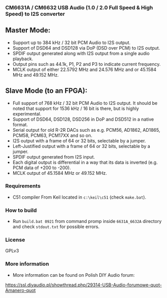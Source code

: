 ### CM6631A / CM6632 USB Audio (1.0 / 2.0 Full Speed & High Speed) to I2S converter

## Master Mode:
* Support up to 384 kHz / 32 bit PCM Audio to I2S output.
* Support of DSD64 and DSD128 via DoP (DSD over PCM) to I2S output.
* SPDIF output generated along with I2S output from a single audio playback.
* Output pins such as 44.1k, P1, P2 and P3 to indicate current frequency.
* MCLK output of either 22.5792 MHz and 24.576 MHz and or 45.1584 MHz and 49.152 MHz.

## Slave Mode (to an FPGA):
* Full support of 768 kHz / 32 bit PCM Audio to I2S output. It should be noted that support for 1536 kHz / 16 bit is there, but is highly experimental.
* Support of DSD64, DSD128, DSD256 in DoP and DSD512 in a native format.
* Serial output for old R-2R DACs such as e.g. PCM56, AD1862, AD1865, PCM58, PCM63, PCM17XX and so on.
* I2S output with a frame of 64 or 32 bits, selectable by a jumper.
* Left-Justified output with a frame of 64 or 32 bits, selectable by a jumper.
* SPDIF output generated from I2S input.
* Each digital output is differential in a way that its data is inverted (e.g. PCM data of +200 to -200).
* MCLK output of 45.1584 MHz or 49.152 MHz.

### Requirements
* C51 compiler From Keil located in ``c:\keil\c51`` (check ``make.bat``).

### How to build
* Run ``build.bat 0921`` from command promp inside ``6631A_6632A`` directory and check ``stdout.txt`` for possible errors.

### License
GPLv3

### More information
* More information can be found on Polish DIY Audio forum:

https://ssl.diyaudio.pl/showthread.php/29314-USB-Audio-forumowe-quot-Amanero-quot
